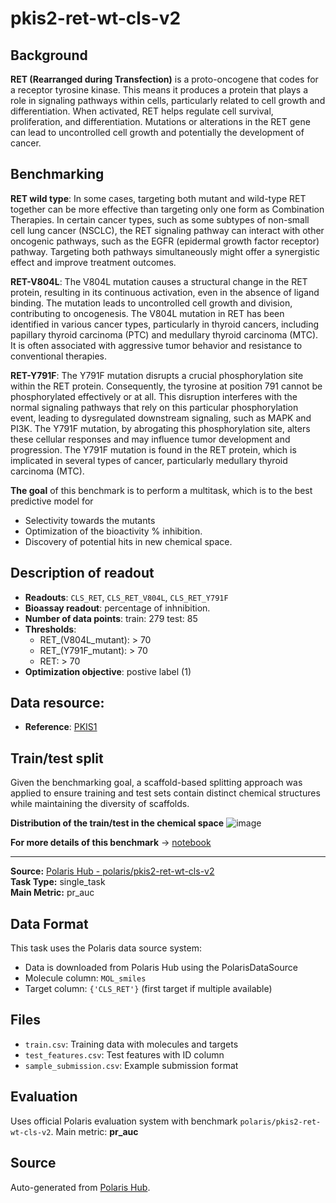 # pkis2-ret-wt-cls-v2

## Background
**RET (Rearranged during Transfection)** is a proto-oncogene that codes for a receptor tyrosine kinase. This means it produces a protein that plays a role in signaling pathways within cells, particularly related to cell growth and differentiation. When activated, RET helps regulate cell survival, proliferation, and differentiation. Mutations or alterations in the RET gene can lead to uncontrolled cell growth and potentially the development of cancer.

## Benchmarking
**RET wild type**: In some cases, targeting both mutant and wild-type RET together can be more effective than targeting only one form as Combination Therapies. In certain cancer types, such as some subtypes of non-small cell lung cancer (NSCLC), the RET signaling pathway can interact with other oncogenic pathways, such as the EGFR (epidermal growth factor receptor) pathway. Targeting both pathways simultaneously might offer a synergistic effect and improve treatment outcomes. 

**RET-V804L**: The V804L mutation causes a structural change in the RET protein, resulting in its continuous activation, even in the absence of ligand binding. The mutation leads to uncontrolled cell growth and division, contributing to oncogenesis. The V804L mutation in RET has been identified in various cancer types, particularly in thyroid cancers, including papillary thyroid carcinoma (PTC) and medullary thyroid carcinoma (MTC). It is often associated with aggressive tumor behavior and resistance to conventional therapies. 

**RET-Y791F**: The Y791F mutation disrupts a crucial phosphorylation site within the RET protein. Consequently, the tyrosine at position 791 cannot be phosphorylated effectively or at all. This disruption interferes with the normal signaling pathways that rely on this particular phosphorylation event, leading to dysregulated downstream signaling, such as MAPK and PI3K. The Y791F mutation, by abrogating this phosphorylation site, alters these cellular responses and may influence tumor development and progression. The Y791F mutation is found in the RET protein, which is implicated in several types of cancer, particularly medullary thyroid carcinoma (MTC).

**The goal** of this benchmark is to perform a multitask, which is to the best predictive model for 
- Selectivity towards the mutants
- Optimization of the bioactivity % inhibition.
- Discovery of potential hits in new chemical space.


## Description of readout 
- **Readouts**: `CLS_RET`, `CLS_RET_V804L`, `CLS_RET_Y791F`
- **Bioassay readout**: percentage of inhnibition.
- **Number of data points**: train:  279 test:  85
- **Thresholds**:
   - RET_(V804L_mutant): > 70
   - RET_(Y791F_mutant): > 70
   - RET: > 70
- **Optimization objective**: postive label (1)


## Data resource: 
- **Reference**: [PKIS1](https://pubmed.ncbi.nlm.nih.gov/26501955)


## Train/test split
Given the benchmarking goal, a scaffold-based splitting approach was applied to ensure training and test sets contain distinct chemical structures while maintaining the diversity of scaffolds.

**Distribution of the train/test in the chemical space**
![image](https://storage.googleapis.com/polaris-public/datasets/kinases/ret/figures/drewry_ret_wt_v804l_y791f_v1_tnse_scaffold_split.png)

**For more details of this benchmark** -> [notebook](https://github.com/polaris-hub/polaris-recipes/blob/main/03_Kinases/RET)



---

**Source:** [Polaris Hub - polaris/pkis2-ret-wt-cls-v2](https://polarishub.io)  
**Task Type:** single_task  
**Main Metric:** pr_auc

## Data Format

This task uses the Polaris data source system:
- Data is downloaded from Polaris Hub using the PolarisDataSource
- Molecule column: `MOL_smiles`
- Target column: `{'CLS_RET'}` (first target if multiple available)

## Files

- `train.csv`: Training data with molecules and targets
- `test_features.csv`: Test features with ID column
- `sample_submission.csv`: Example submission format

## Evaluation

Uses official Polaris evaluation system with benchmark `polaris/pkis2-ret-wt-cls-v2`.
Main metric: **pr_auc**

## Source

Auto-generated from [Polaris Hub](https://polarishub.io/).
